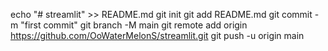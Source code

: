 echo "# streamlit" >> README.md
git init
git add README.md
git commit -m "first commit"
git branch -M main
git remote add origin https://github.com/OoWaterMelonS/streamlit.git
git push -u origin main
